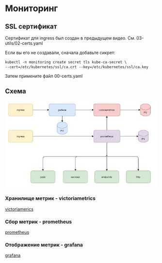 # Мониторинг 

## SSL сертификат

Сертификат для ingress был создан в предыдущем видео. См. 03-utils/02-certs.yaml

Если вы его не создавали, сначала добавьте сикрет:

    kubectl -n monitoring create secret tls kube-ca-secret \
    --cert=/etc/kubernetes/ssl/ca.crt --key=/etc/kubernetes/ssl/ca.key

Затем примените файл 00-certs.yaml

## Схема

![схема](images/scheme.jpg)

### Хранилище метрик - victoriametrics

[victoriamerics](01-victoriametrics/README.md)

### Сбор метрик - prometheus

[prometheus](02-prometheus/README.md)

### Отображение метрик - grafana

[grafana](03-grafana/README.md)

